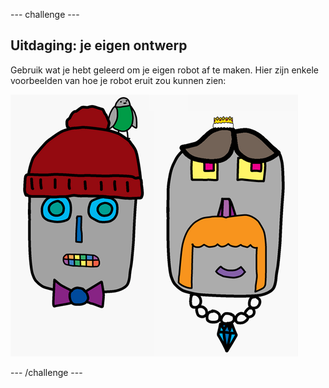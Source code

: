 \--- challenge \---

## Uitdaging: je eigen ontwerp

Gebruik wat je hebt geleerd om je eigen robot af te maken. Hier zijn enkele voorbeelden van hoe je robot eruit zou kunnen zien:

![screenshot](images/robot-examples.png)

\--- /challenge \---